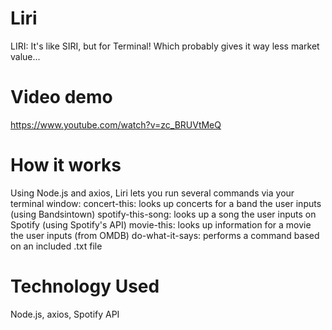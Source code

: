 # Liri
LIRI: It's like SIRI, but for Terminal! Which probably gives it way less market value...

# Video demo
https://www.youtube.com/watch?v=zc_BRUVtMeQ

# How it works
Using Node.js and axios, Liri lets you run several commands via your terminal window:
concert-this: looks up concerts for a band the user inputs (using Bandsintown)
spotify-this-song: looks up a song the user inputs on Spotify (using Spotify's API)
movie-this: looks up information for a movie the user inputs (from OMDB)
do-what-it-says: performs a command based on an included .txt file

# Technology Used
Node.js, axios, Spotify API
